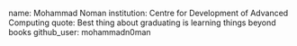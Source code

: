 
name: Mohammad Noman
institution: Centre for Development of Advanced Computing
quote: Best thing about graduating is learning things beyond books
github_user: mohammadn0man
